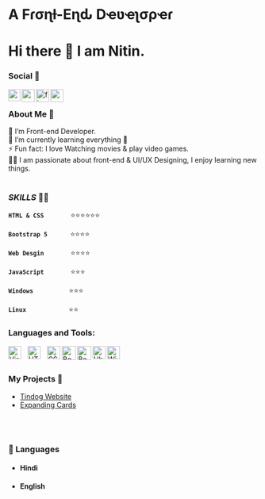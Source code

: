 

  <h1>A Fɾσɳƚ-Eɳԃ Dҽʋҽʅσρҽɾ </h1>


# Hi there 👋 I am Nitin.


### Social 🤳

<a href="https://www.linkedin.com/in/nitinbhojsingh/">
  <img align="left" width="24px" src="https://cdn-icons-png.flaticon.com/512/174/174857.png"  />
</a>
<a href="https://twitter.com/Nitin_BhojSingh">
  <img align="left" width="26px" src="https://www.svgrepo.com/show/22159/twitter.svg" />
</a>
<a href="https://www.fiverr.com/nitinsingh_2001">
<img align="left" width="26px"  src="https://i.ibb.co/tzNpddn/fiverr.png" alt="fiverr" border="0"></a>
</a>
<a href="https://mail.google.com/mail/u/0/?ibxr=0#inbox?compose=new">
  <img align="left" width="26px" src="https://cdn-icons-png.flaticon.com/512/732/732200.png" />
</a>

<br />

### About Me 🚀

🌱  I’m Front-end Developer. </br>
🔭  I’m currently learning everything 🤣 </br>
⚡  Fun fact: I love Watching movies & play video games. </br>
👨‍💻  I am passionate about front-end & UI/UX Designing, I enjoy learning new things. </br>
</br>

### *SKILLS* 💪🏼

**``HTML & CSS``** &emsp; &emsp;  &emsp;⭐⭐⭐⭐⭐⭐

**``Bootstrap 5``**&emsp;&emsp; &emsp;⭐⭐⭐⭐

**``Web Desgin``** &emsp;&emsp; &emsp;  ⭐⭐⭐⭐

**``JavaScript``** &emsp; &emsp; &emsp;⭐⭐⭐

**``Windows``** &emsp;&emsp; &emsp; &emsp; ⭐⭐⭐

**``Linux``** &emsp; &emsp; &emsp; &emsp;&emsp;⭐⭐


### Languages and Tools:


<img align="left" alt="Visual Studio Code" width="26px" src="https://cdn.jsdelivr.net/gh/devicons/devicon/icons/vscode/vscode-original.svg" style="padding-right:10px;" />

<img align="left" alt="HTML5" width="26px" src="https://cdn.jsdelivr.net/gh/devicons/devicon/icons/html5/html5-original.svg" style="padding-right:10px;" />

<img align="left" alt="CSS3" width="26px" src="https://i.ibb.co/GF7HbtX/css.png" border="0">

<img align="left" alt="Bootstrap 5" width="28px" src="https://i.ibb.co/d6zhdDP/bootstrap-5-logo.png" alt="bootstrap-5-logo" style="padding-left: 1px;">

<img align="left" alt="Bootstrap 5" width="28px" src="https://i.ibb.co/dJ3PCQb/javascript-programming-language.png" alt="JavaScript" border="0">

<img align="left" alt="Ubuntu" width="26px" src="https://upload.wikimedia.org/wikipedia/commons/a/ab/Logo-ubuntu_cof-orange-hex.svg" />

<img align="left" alt="Windows" width="26px" src="https://www.svgrepo.com/show/184142/windows.svg" />


</br></br>

### My Projects 🙌
- [Tindog Website](https://nitinbhojsingh.github.io/TinDog/)
- [Expanding Cards](https://expanding-cards.nitinbhojsingh.repl.co/)

</br></br>

### 💬 Languages
  - #### Hindi
  - #### English



